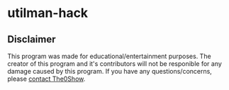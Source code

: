 # utilman-hack
 
## Disclaimer
This program was made for educational/entertainment purposes. The creator of this program and it's contributors will not be responible for any damage caused by this program. If you have any questions/concerns, please [contact The0Show](http://the0show.com/contact).